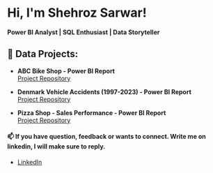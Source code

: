 # Hi, I'm Shehroz Sarwar!  
**Power BI Analyst | SQL Enthusiast | Data Storyteller**


## 🚀 Data Projects:

- **ABC Bike Shop - Power BI Report**  
  [Project Repository](https://github.com/shehroz-sarwar/Basic-Anlysis---Bike-shop.git)

- **Denmark Vehicle Accidents (1997-2023) - Power BI Report**  
  [Project Repository](https://github.com/shehroz-sarwar/Denmark-Vehicle-Accidents-Report.git)

- **Pizza Shop - Sales Performance - Power BI Report**  
  [Project Repository](https://github.com/shehroz-sarwar/Sales_Performance.git)

 

#### 📫 If you have question, feedback or wants to connect. Write me on linkedin, I will make sure to reply.

- [LinkedIn](https://www.linkedin.com/in/shehrozsarwar)  
